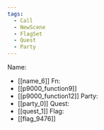 ```yaml
---
tags:
  - Call
  - NewScene
  - FlagSet
  - Quest
  - Party
---
```

Name:
- [[name_6]]
Fn:
- [[p9000_function9]]
- [[p9000_function12]]
Party:
- [[party_0]]
Quest:
- [[quest_1]]
Flag:
- [[flag_9476]]
